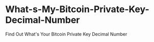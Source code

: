 # What-s-My-Bitcoin-Private-Key-Decimal-Number
Find Out What's Your Bitcoin Private Key Decimal Number
